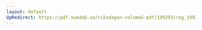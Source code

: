```yaml
---
layout: default
UpRedirect: https://pdf.swedeb.se/riksdagen-volumeG-pdf/199293/reg_199293/reg_199293_0195.pdf
---
```

